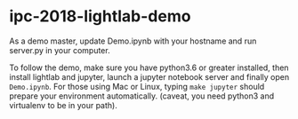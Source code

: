 # ipc-2018-lightlab-demo

As a demo master, update Demo.ipynb with your hostname and run server.py in your computer.

To follow the demo, make sure you have python3.6 or greater installed, then install lightlab and jupyter, launch a jupyter notebook server and finally open `Demo.ipynb`. For those using Mac or Linux, typing `make jupyter` should prepare your environment automatically. (caveat, you need python3 and virtualenv to be in your path).
